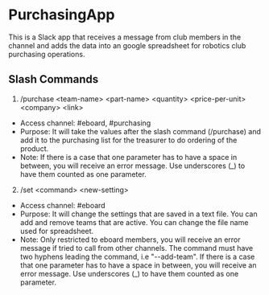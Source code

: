 # PurchasingApp

This is a Slack app that receives a message from club members in the channel and adds the data into an google spreadsheet for robotics club purchasing operations.

## Slash Commands

1. /purchase \<team-name\> \<part-name\> \<quantity\> \<price-per-unit\> \<company\> \<link\>
  - Access channel: #eboard, #purchasing 
  - Purpose: It will take the values after the slash command (/purchase) and add it to the purchasing list for the treasurer to             do ordering of the product.
  - Note: If there is a case that one parameter has to have a space in between, you will receive an error message. Use                  underscores (_) to have them counted as one parameter.
2. /set \<command\> \<new-setting\>
  - Access channel: #eboard
  - Purpose: It will change the settings that are saved in a text file. You can add and remove teams that are active. You can               change the file name used for spreadsheet.
  - Note: Only restricted to eboard members, you will receive an error message if tried to call from other channels. The                command must have two hyphens leading the command, i.e "--add-team". If there is a case that one parameter has to              have a space in between, you will receive an error message. Use underscores (_) to have them counted as one parameter.
